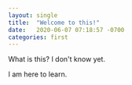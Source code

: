 ```yaml
---
layout: single
title:  "Welcome to this!"
date:   2020-06-07 07:18:57 -0700
categories: first
---
```


What is this? I don't know yet.

I am here to learn. 